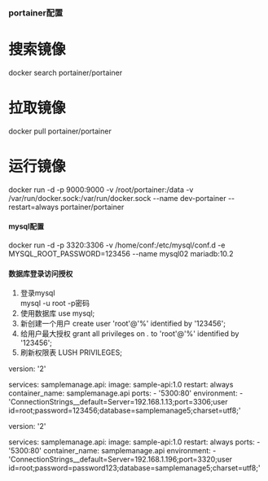 
### portainer配置
<!-- docker run -p 9000:9000 -p 8000:8000 --name portainer --restart=always -v /var/run/docker.sock:/var/run/docker.sock -v /mydata/portainer/data:/data -d portainer/portainer -->


# 搜索镜像
docker search portainer/portainer
# 拉取镜像
docker pull portainer/portainer
# 运行镜像
docker run -d -p 9000:9000 -v /root/portainer:/data -v /var/run/docker.sock:/var/run/docker.sock --name dev-portainer --restart=always portainer/portainer

#### mysql配置
docker run -d -p 3320:3306 -v /home/conf:/etc/mysql/conf.d -e MYSQL_ROOT_PASSWORD=123456 --name mysql02 mariadb:10.2
<!-- set password for root@localhost = 'password123' -->


#### 数据库登录访问授权
1. 登录mysql  
    mysql -u root -p密码
2. 使用数据库
    use mysql;
3. 新创建一个用户
    create user 'root'@'%' identified by '123456';
4. 给用户最大授权
    grant all privileges on *.* to 'root'@'%' identified by '123456';
5. 刷新权限表
    LUSH PRIVILEGES;




version: '2'

services:
  samplemanage.api:
     image: sample-api:1.0
     restart: always
     container_name: samplemanage.api
     ports:
     - '5300:80'
     environment:
        - 'ConnectionStrings__default=Server=192.168.1.13;port=3306;user id=root;password=123456;database=samplemanage5;charset=utf8;'


version: '2'

services:
  samplemanage.api:
    image: sample-api:1.0
    restart: always
    ports: 
      - '5300:80'
    container_name: samplemanage.api
    environment:
        - 'ConnectionStrings__default=Server=192.168.1.196;port=3320;user id=root;password=password123;database=samplemanage5;charset=utf8;'